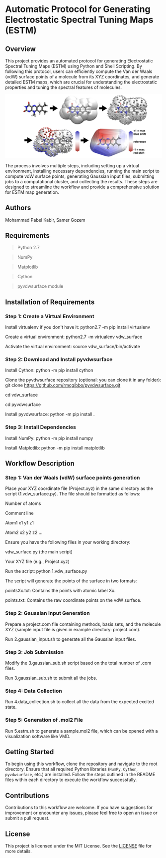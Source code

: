 # Automatic Protocol for Generating Electrostatic Spectral Tuning Maps (ESTM)

## Overview

This project provides an automated protocol for generating Electrostatic Spectral Tuning Maps (ESTM) using Python and Shell Scripting. By following this protocol, users can efficiently compute the Van der Waals (vdW) surface points of a molecule from its XYZ coordinates, and generate detailed ESTM maps, which are crucial for understanding the electrostatic properties and tuning the spectral features of molecules.

![Alt text](./figure2.png)

The process involves multiple steps, including setting up a virtual environment, installing necessary dependencies, running the main script to compute vdW surface points, generating Gaussian input files, submitting jobs to a computational cluster, and collecting the results. These steps are designed to streamline the workflow and provide a comprehensive solution for ESTM map generation.

## Authors

Mohammad Pabel Kabir, Samer Gozem

## Requirements

> Python 2.7

> NumPy

> Matplotlib

> Cython

> pyvdwsurface module

## Installation of Requirements

### Step 1: Create a Virtual Environment

Install virtualenv if you don't have it: python2.7 -m pip install virtualenv

Create a virtual environment: python2.7 -m virtualenv vdw_surface

Activate the virtual environment: source vdw_surface/bin/activate

### Step 2: Download and Install pyvdwsurface

Install Cython: python -m pip install cython

Clone the pyvdwsurface repository (optional: you can clone it in any folder): git clone https://github.com/rmcgibbo/pyvdwsurface.git

cd vdw_surface

cd pyvdwsurface

Install pyvdwsurface: python -m pip install .

### Step 3: Install Dependencies

Install NumPy: python -m pip install numpy

Install Matplotlib: python -m pip install matplotlib

## Workflow Description

### Step 1: Van der Waals (vdW) surface points generation

Place your XYZ coordinate file (Project.xyz) in the same directory as the script (1.vdw_surface.py). The file should be formatted as follows:

Number of atoms

Comment line

Atom1 x1 y1 z1

Atom2 x2 y2 z2
...

Ensure you have the following files in your working directory:

vdw_surface.py (the main script)

Your XYZ file (e.g., Project.xyz)

Run the script: python 1.vdw_surface.py

The script will generate the points of the surface in two formats:

pointsXx.txt: Contains the points with atomic label Xx.

points.txt: Contains the raw coordinate points on the vdW surface.


### Step 2: Gaussian Input Generation

Prepare a project.com file containing methods, basis sets, and the molecule XYZ (sample input file is given in example directory: project.com).

Run 2.gaussian_input.sh to generate all the Gaussian input files.

### Step 3: Job Submission

Modify the 3.gaussian_sub.sh script based on the total number of .com files.

Run 3.gaussian_sub.sh to submit all the jobs.

### Step 4: Data Collection

Run 4.data_collection.sh to collect all the data from the expected excited state.

### Step 5: Generation of .mol2 File

Run 5.estm.sh to generate a sample.mol2 file, which can be opened with a visualization software like VMD.

## Getting Started

To begin using this workflow, clone the repository and navigate to the root directory. Ensure that all required Python libraries (`NumPy`, `Cython`, `pyvdwsurface`, etc.) are installed. Follow the steps outlined in the README files within each directory to execute the workflow successfully.


## Contributions

Contributions to this workflow are welcome. If you have suggestions for improvement or encounter any issues, please feel free to open an issue or submit a pull request.

## License

This project is licensed under the MIT License. See the [LICENSE](LICENSE.md) file for more details.
